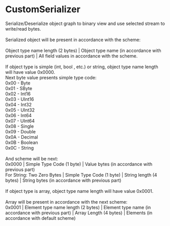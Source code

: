 # CustomSerializer
<p style="font: 8px">
Serialize/Deserialize object graph to binary view and use selected stream to write/read bytes. <br/>
<br/>
Serialized object will be present in accordance with the scheme: <br/>
<br/>
Object type name length (2 bytes) | Object type name (in accordance with previous part) | All field values in accordance with the scheme. <br/>
<br/>
If object type is simple (int, bool , etc.)  or string, object type name length will have value 0x0000. <br/>
Next byte value presents simple type code: <br/>
  0x00 - Byte <br/>
  0x01 - SByte <br/>
  0x02 - Int16 <br/>
  0x03 - UInt16 <br/>
  0x04 - Int32 <br/>
  0x05 - UInt32 <br/>
  0x06 - Int64 <br/>
  0x07 - UInt64 <br/>
  0x08 - Single <br/>
  0x09 - Double <br/>
  0x0A - Decimal <br/>
  0x0B - Boolean <br/>
  0x0C - String <br/>
<br/>
And scheme will be next: <br/>
0x0000 | Simple Type Code (1 byte) | Value bytes (in accordance with previous part)<br/>
For String: Two Zero Bytes | Simple Type Code (1 byte) | String length (4 bytes) | String bytes (in accordance with previous part)<br/>
<br/>
If object type is array, object type name length will have value 0x0001.<br/>
<br/>
Array will be present in accordance with the next scheme:<br/>
0x0001 | Element type name length (2 bytes) | Element type name (in accordance with previous part) | Array Length (4 bytes) | Elements (in accordance with default scheme)
</p>

